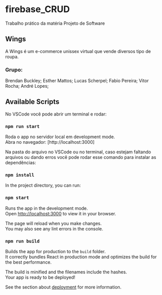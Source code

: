 # firebase_CRUD

Trabalho prático da matéria Projeto de Software

## Wings

A Wings é um e-commerce unissex virtual que vende diversos tipo de roupa.

### Grupo:
Brendan Buckley; Esther Mattos; Lucas Scherpel; Fabio Pereira; Vitor Rocha; André Lopes;

## Available Scripts

No VSCode você pode abrir um terminal e rodar:

### `npm run start`

Roda o app no servidor local em development mode.\
Abra no navegador: [http://localhost:3000]

Na pasta do arquivo no VSCode ou no terminal, caso estejam faltando arquivos ou dando erros você pode rodar esse comando para instalar as dependências:

### `npm install`

In the project directory, you can run:

### `npm start`

Runs the app in the development mode.\
Open [http://localhost:3000](http://localhost:3000) to view it in your browser.

The page will reload when you make changes.\
You may also see any lint errors in the console.

### `npm run build`

Builds the app for production to the `build` folder.\
It correctly bundles React in production mode and optimizes the build for the best performance.

The build is minified and the filenames include the hashes.\
Your app is ready to be deployed!

See the section about [deployment](https://facebook.github.io/create-react-app/docs/deployment) for more information.

